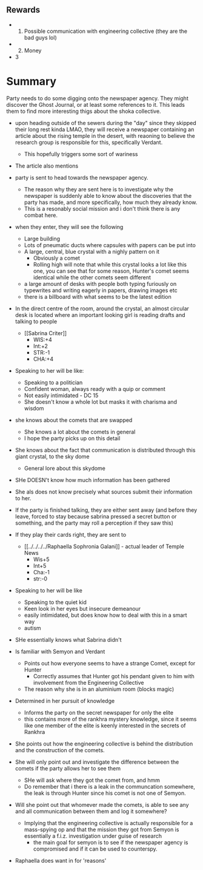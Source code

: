 ## Rewards
- 1. Possible communication with engineering collective (they are the bad guys lol)
- 2. Money
- 3

# Summary
Party needs to do some digging onto the newspaper agency. They might discover the Ghost Journal, or at least some references to it. This leads them to find more interesting thigs about the shoka collective.

- upon heading outside of the sewers during the "day" since they skipped their long rest kinda LMAO, they will receive a newspaper containing an article about the rising temple in the desert, with reaoning to believe the research group is responsible for this, specifically Verdant.
	- This hopefully triggers some sort of wariness
- The article also mentions 



- party is sent to head towards the newspaper agency.
	- The reason why they are sent here is to investigate why the newspaper is suddenly able to know about the discoveries that the party has made, and more specifically, how much they already know.
	- This is a resonably social mission and i don't think there is any combat here.
- when they enter, they will see the following
	- Large building
	- Lots of pneumatic ducts where capsules with papers can be put into
	- A large, central, blue crystal with a nighly pattern on it
		- Obviously a comet
		- Rolling high will note that while this crystal looks a lot like this one, you can see that for some reason, Hunter's comet seems identical while the other comets seem different
	- a large amount of desks with people both typing furiously on typewrites and writing eagerly in papers, drawing images etc
	- there is a billboard with what seems to be the latest edition
- In the direct centre of the room, around the crystal, an almost circular desk is located where an important looking girl is reading drafts and talking to people
	- [[Sabrina Criter]]
		- WIS:+4
		- Int:+2
		- STR:-1
		- CHA:+4
- Speaking to her will be like:
	- Speaking to a politician
	- Confident woman, always ready with a quip or comment
	- Not easily intimidated - DC 15
	- She doesn't know a whole lot but masks it with charisma and wisdom
- she knows about the comets that are swapped
	- She knows a lot about the comets in general
	- I hope the party picks up on this detail
- She knows about the fact that communication is distributed through this giant crystal, to the sky dome
	- General lore about this skydome
- SHe DOESN't know how much information has been gathered
- She als does not know precisely what sources submit their information to her.
- If the party is finished talking, they are either sent away (and before they leave, forced to stay because sabrina pressed a secret button or something, and the party may roll a perception if they saw this)
- If they play their cards right, they are sent to 
	- [[../../../../Raphaella Sophronia Galani]] - actual leader of Temple News 
		- Wis+5
		- Int+5
		- Cha:-1
		- str:-0
- Speaking to her will be like
	- Speaking to the quiet kid
	- Keen look in her eyes but insecure demeanour
	- easily intimidated, but does know how to deal with this in a smart way
	- autism
- SHe essentially knows what Sabrina didn't
- Is familiar with Semyon and Verdant
	- Points out how everyone seems to have a strange Comet, except for Hunter
		- Correctly assumes that Hunter got his pendant given to him with involvement from the Engineering Collective
	- The reason why she is in an aluminium room (blocks magic)
- Determined in her pursuit of knowledge
	- Informs the party on the secret newspaper for only the elite
	- this contains more of the rankhra mystery knowledge, since it seems like one member of the elite is keenly interested in the secrets of Rankhra


- She points out how the engineering collective is behind the distribution and the construction of the comets.
- She will only point out and investigate the difference between the comets if the party allows her to see them
	- SHe will ask where they got the comet from, and hmm
	- Do remember that i there is a leak in the communcation somewhere, the leak is through Hunter since his comet is not one of Semyon.
- Will she point out that whomever made the comets, is able to see any and all communication between them and log it somewhere?
	- Implying that the engineering collective is actually responsible for a mass-spying op and that the mission they got from Semyon is essentially a f.i.z. investigation under guise of research
		- the main goal for semyon is to see if the newspaper agency is compromised and if it can be used to counterspy.
- Raphaella does want in for 'reasons'
